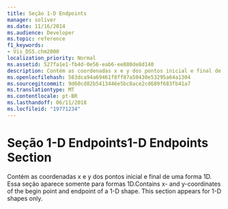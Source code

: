 ```yaml
---
title: Seção 1-D Endpoints
manager: soliver
ms.date: 11/16/2014
ms.audience: Developer
ms.topic: reference
f1_keywords:
- Vis_DSS.chm2000
localization_priority: Normal
ms.assetid: 527fa1e1-fb4d-0e56-eab6-ee880de8d140
description: Contém as coordenadas x e y dos pontos inicial e final de uma forma 1D. Essa seção aparece somente para formas 1D.
ms.openlocfilehash: 583dca94a69461f8ff87a50430e53295a64a1304
ms.sourcegitcommit: 9d60cd82b5413446e5bc8ace2cd689f683fb41a7
ms.translationtype: MT
ms.contentlocale: pt-BR
ms.lasthandoff: 06/11/2018
ms.locfileid: "19771234"
---
```

# <a name="1-d-endpoints-section"></a><span data-ttu-id="e1be4-104">Seção 1-D Endpoints</span><span class="sxs-lookup"><span data-stu-id="e1be4-104">1-D Endpoints Section</span></span>

<span data-ttu-id="e1be4-p102">Contém as coordenadas x e y dos pontos inicial e final de uma forma 1D. Essa seção aparece somente para formas 1D.</span><span class="sxs-lookup"><span data-stu-id="e1be4-p102">Contains x- and y-coordinates of the begin point and endpoint of a 1-D shape. This section appears for 1-D shapes only.</span></span>
  

